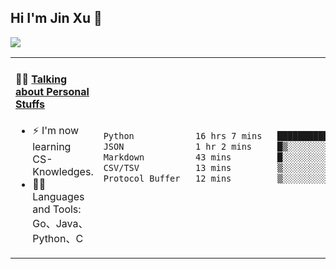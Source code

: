 
## Hi I'm Jin Xu 👋
![](https://komarev.com/ghpvc/?username=jiayouxujin&color=brightgreen&label=PROFILE+VIEWS)



<table align="center">
<tr>
<td valign="top" width="60%">

#### 🏋️‍♀️ <a href="https://github.com/jiayouxujin" target="_blank">Talking about Personal Stuffs</a>
<!-- recent_releases starts -->

- ⚡  I'm now learning CS-Knowledges.  
- 🏊‍♂️ Languages and Tools: Go、Java、Python、C
<!-- recent_releases ends -->
</td>
<td>
 
<!--START_SECTION:waka-->

```txt
Python            16 hrs 7 mins   █████████████████████▓░░░   86.88 %
JSON              1 hr 2 mins     █▒░░░░░░░░░░░░░░░░░░░░░░░   05.57 %
Markdown          43 mins         █░░░░░░░░░░░░░░░░░░░░░░░░   03.92 %
CSV/TSV           13 mins         ▒░░░░░░░░░░░░░░░░░░░░░░░░   01.22 %
Protocol Buffer   12 mins         ▒░░░░░░░░░░░░░░░░░░░░░░░░   01.13 %
```

<!--END_SECTION:waka-->
 
</td>
</tr>
</table>





